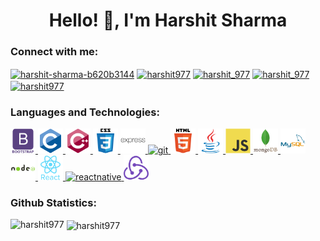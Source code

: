 <h1 align="center">Hello! 👋, I'm Harshit Sharma</h1>


<h3 align="left">Connect with me:</h3>
<p align="left">
<a href="https://linkedin.com/in/harshit-sharma-b620b3144" target="blank"><img align="center" src="https://cdn.jsdelivr.net/npm/simple-icons@3.0.1/icons/linkedin.svg" alt="harshit-sharma-b620b3144" height="30" width="40" /></a>
<a href="https://fb.com/harshit977" target="blank"><img align="center" src="https://cdn.jsdelivr.net/npm/simple-icons@3.0.1/icons/facebook.svg" alt="harshit977" height="30" width="40" /></a>
<a href="https://instagram.com/harshit_977" target="blank"><img align="center" src="https://cdn.jsdelivr.net/npm/simple-icons@3.0.1/icons/instagram.svg" alt="harshit_977" height="30" width="40" /></a>
<a href="https://www.codechef.com/users/harshit977" target="blank"><img align="center" src="https://cdn.jsdelivr.net/npm/simple-icons@3.1.0/icons/codechef.svg" alt="harshit_977" height="30" width="40" /></a>
<a href="https://codeforces.com/profile/harshit977" target="blank"><img align="center" src="https://cdn.jsdelivr.net/npm/simple-icons@3.0.1/icons/codeforces.svg" alt="harshit977" height="30" width="40" /></a>
</p>

<h3 align="left">Languages and Technologies:</h3>
<p align="left"> <a href="https://getbootstrap.com" target="_blank"> <img src="https://raw.githubusercontent.com/devicons/devicon/master/icons/bootstrap/bootstrap-plain-wordmark.svg" alt="bootstrap" width="40" height="40"/> </a> <a href="https://www.cprogramming.com/" target="_blank"> <img src="https://raw.githubusercontent.com/devicons/devicon/master/icons/c/c-original.svg" alt="c" width="40" height="40"/> </a> <a href="https://www.w3schools.com/cpp/" target="_blank"> <img src="https://raw.githubusercontent.com/devicons/devicon/master/icons/cplusplus/cplusplus-original.svg" alt="cplusplus" width="40" height="40"/> </a> <a href="https://www.w3schools.com/css/" target="_blank"> <img src="https://raw.githubusercontent.com/devicons/devicon/master/icons/css3/css3-original-wordmark.svg" alt="css3" width="40" height="40"/> </a> <a href="https://expressjs.com" target="_blank"> <img src="https://raw.githubusercontent.com/devicons/devicon/master/icons/express/express-original-wordmark.svg" alt="express" width="40" height="40"/> </a> <a href="https://git-scm.com/" target="_blank"> <img src="https://www.vectorlogo.zone/logos/git-scm/git-scm-icon.svg" alt="git" width="40" height="40"/> </a> <a href="https://www.w3.org/html/" target="_blank"> <img src="https://raw.githubusercontent.com/devicons/devicon/master/icons/html5/html5-original-wordmark.svg" alt="html5" width="40" height="40"/> </a> <a href="https://www.java.com" target="_blank"> <img src="https://raw.githubusercontent.com/devicons/devicon/master/icons/java/java-original.svg" alt="java" width="40" height="40"/> </a> <a href="https://developer.mozilla.org/en-US/docs/Web/JavaScript" target="_blank"> <img src="https://raw.githubusercontent.com/devicons/devicon/master/icons/javascript/javascript-original.svg" alt="javascript" width="40" height="40"/> </a> <a href="https://www.mongodb.com/" target="_blank"> <img src="https://raw.githubusercontent.com/devicons/devicon/master/icons/mongodb/mongodb-original-wordmark.svg" alt="mongodb" width="40" height="40"/> </a> <a href="https://www.mysql.com/" target="_blank"> <img src="https://raw.githubusercontent.com/devicons/devicon/master/icons/mysql/mysql-original-wordmark.svg" alt="mysql" width="40" height="40"/> </a> <a href="https://nodejs.org" target="_blank"> <img src="https://raw.githubusercontent.com/devicons/devicon/master/icons/nodejs/nodejs-original-wordmark.svg" alt="nodejs" width="40" height="40"/> </a> <a href="https://reactjs.org/" target="_blank"> <img src="https://raw.githubusercontent.com/devicons/devicon/master/icons/react/react-original-wordmark.svg" alt="react" width="40" height="40"/> </a> <a href="https://reactnative.dev/" target="_blank"> <img src="https://reactnative.dev/img/header_logo.svg" alt="reactnative" width="40" height="40"/> </a> <a href="https://redux.js.org" target="_blank"> <img src="https://raw.githubusercontent.com/devicons/devicon/master/icons/redux/redux-original.svg" alt="redux" width="40" height="40"/> </a> </p>


### Github Statistics:
<p><img height="200" align="left" src="https://github-readme-stats.vercel.app/api/top-langs?username=harshit977&show_icons=true&locale=en&layout=compact" alt="harshit977" /> &nbsp;<img height="200" align="center" src="https://github-readme-stats.vercel.app/api?username=harshit977&show_icons=true&locale=en" alt="harshit977" /></p>

